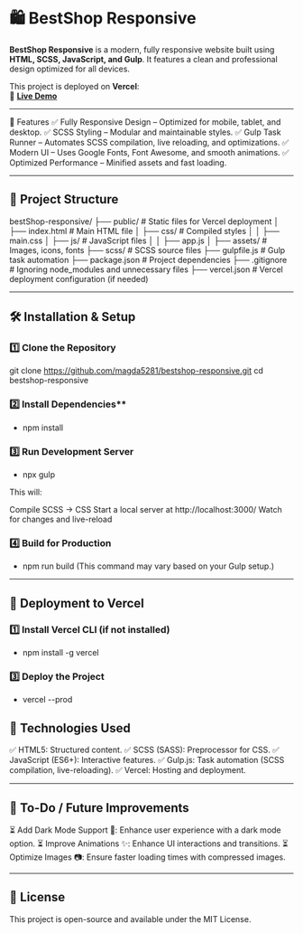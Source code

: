 # 🛍️ BestShop Responsive

**BestShop Responsive** is a modern, fully responsive website built using **HTML, SCSS, JavaScript, and Gulp**. It features a clean and professional design optimized for all devices.

This project is deployed on **Vercel**:  
🔗 **<a href="https://best-shop-resposive.vercel.app" target="_blank">Live Demo</a>**

---

🚀 Features
✅ Fully Responsive Design – Optimized for mobile, tablet, and desktop.
✅ SCSS Styling – Modular and maintainable styles.
✅ Gulp Task Runner – Automates SCSS compilation, live reloading, and optimizations.
✅ Modern UI – Uses Google Fonts, Font Awesome, and smooth animations.
✅ Optimized Performance – Minified assets and fast loading.

---

## 📂 Project Structure

bestShop-responsive/
├── public/ # Static files for Vercel deployment
│ ├── index.html # Main HTML file
│ ├── css/ # Compiled styles
│ │ ├── main.css
│ ├── js/ # JavaScript files
│ │ ├── app.js
│ ├── assets/ # Images, icons, fonts
├── scss/ # SCSS source files
├── gulpfile.js # Gulp task automation
├── package.json # Project dependencies
├── .gitignore # Ignoring node_modules and unnecessary files
├── vercel.json # Vercel deployment configuration (if needed)

---

## 🛠️ Installation & Setup

### 1️⃣ Clone the Repository

git clone https://github.com/magda5281/bestshop-responsive.git
cd bestshop-responsive

### 2️⃣ Install Dependencies\*\*

- npm install

### 3️⃣ Run Development Server

- npx gulp

This will:

Compile SCSS → CSS
Start a local server at http://localhost:3000/
Watch for changes and live-reload

### 4️⃣ Build for Production

- npm run build
  (This command may vary based on your Gulp setup.)

---

## 🚀 Deployment to Vercel

### 1️⃣ Install Vercel CLI (if not installed)

- npm install -g vercel

### 3️⃣ Deploy the Project

- vercel --prod

## 🎨 Technologies Used

✅ HTML5: Structured content.
✅ SCSS (SASS): Preprocessor for CSS.
✅ JavaScript (ES6+): Interactive features.
✅ Gulp.js: Task automation (SCSS compilation, live-reloading).
✅ Vercel: Hosting and deployment.

---

## 📌 To-Do / Future Improvements

⏳ Add Dark Mode Support 🌙: Enhance user experience with a dark mode option.
⏳ Improve Animations ✨: Enhance UI interactions and transitions.
⏳ Optimize Images 📷: Ensure faster loading times with compressed images.

---

## 📝 License

This project is open-source and available under the MIT License.
